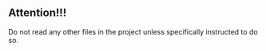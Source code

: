 ## Attention!!!

Do not read any other files in the project unless specifically instructed to do so.
